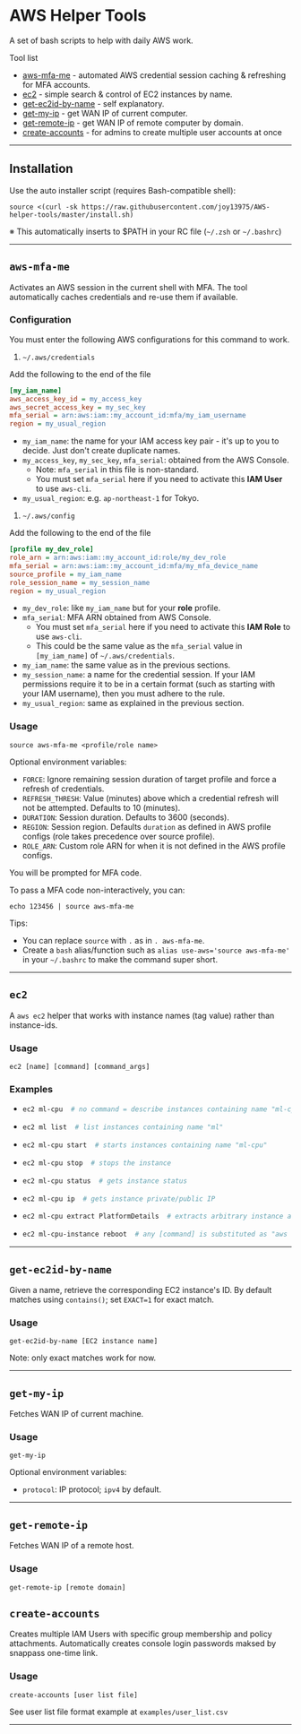 # AWS Helper Tools
A set of bash scripts to help with daily AWS work.

Tool list
* [aws-mfa-me](#aws-mfa-me) - automated AWS credential session caching & refreshing for MFA accounts.
* [ec2](#ec2) - simple search & control of EC2 instances by name.
* [get-ec2id-by-name](#get-ec2id-by-name) - self explanatory.
* [get-my-ip](#get-my-ip) - get WAN IP of current computer.
* [get-remote-ip](#get-remote-ip) - get WAN IP of remote computer by domain.
* [create-accounts](#create-accounts) - for admins to create multiple user accounts at once
---

## Installation

Use the auto installer script (requires Bash-compatible shell):
```shell
source <(curl -sk https://raw.githubusercontent.com/joy13975/AWS-helper-tools/master/install.sh)
```
※ This automatically inserts to $PATH in your RC file (`~/.zsh` or `~/.bashrc`)


---

## `aws-mfa-me`

Activates an AWS session in the current shell with MFA.
The tool automatically caches credentials and re-use them if available.

### Configuration

You must enter the following AWS configurations for this command to work.
1. `~/.aws/credentials`

Add the following to the end of the file
```ini
[my_iam_name]
aws_access_key_id = my_access_key
aws_secret_access_key = my_sec_key
mfa_serial = arn:aws:iam::my_account_id:mfa/my_iam_username
region = my_usual_region
```

* `my_iam_name`: the name for your IAM access key pair - it's up to you to decide. Just don't create duplicate names.
* `my_access_key`, `my_sec_key`, `mfa_serial`: obtained from the AWS Console.
    * Note: `mfa_serial` in this file is non-standard.
    * You must set `mfa_serial` here if you need to activate this **IAM User** to use `aws-cli`.
* `my_usual_region`: e.g. `ap-northeast-1` for Tokyo.

1. `~/.aws/config`

Add the following to the end of the file
```ini
[profile my_dev_role]
role_arn = arn:aws:iam::my_account_id:role/my_dev_role
mfa_serial = arn:aws:iam::my_account_id:mfa/my_mfa_device_name
source_profile = my_iam_name
role_session_name = my_session_name
region = my_usual_region
```
* `my_dev_role`: like `my_iam_name` but for your **role** profile.
* `mfa_serial`: MFA ARN obtained from AWS Console.
    * You must set `mfa_serial` here if you need to activate this **IAM Role** to use `aws-cli`.
    * This could be the same value as the `mfa_serial` value in `[my_iam_name]` of `~/.aws/credentials`.
* `my_iam_name`: the same value as in the previous sections.
* `my_session_name`: a name for the credential session. If your IAM permissions require it to be in a certain format (such as starting with your IAM username), then you must adhere to the rule.
* `my_usual_region`: same as explained in the previous section.

### Usage
```shell
source aws-mfa-me <profile/role name>
```

Optional environment variables:
* `FORCE`: Ignore remaining session duration of target profile and force a refresh of credentials.
* `REFRESH_THRESH`: Value (minutes) above which a credential refresh will not be attempted. Defaults to 10 (minutes).
* `DURATION`: Session duration. Defaults to 3600 (seconds).
* `REGION`: Session region. Defaults `duration` as defined in AWS profile configs (role takes precedence over source profile).
* `ROLE_ARN`: Custom role ARN for when it is not defined in the AWS profile configs.

You will be prompted for MFA code. 

To pass a MFA code non-interactively, you can:
```shell
echo 123456 | source aws-mfa-me
```

Tips:
* You can replace `source` with `.` as in `. aws-mfa-me`.
* Create a `bash` alias/function such as `alias use-aws='source aws-mfa-me'` in your `~/.bashrc` to make the command super short.

---
## `ec2`

A `aws ec2` helper that works with instance names (tag value) rather than instance-ids.

### Usage
`ec2 [name] [command] [command_args]`

### Examples
*   ```bash
    ec2 ml-cpu  # no command = describe instances containing name "ml-cpu"
    ```
*   ```bash
    ec2 ml list  # list instances containing name "ml"
    ```
*   ```bash
    ec2 ml-cpu start  # starts instances containing name "ml-cpu"
    ```
*   ```bash
    ec2 ml-cpu stop  # stops the instance
    ```
*   ```bash
    ec2 ml-cpu status  # gets instance status
    ```
*   ```bash
    ec2 ml-cpu ip  # gets instance private/public IP
    ```
*   ```bash
    ec2 ml-cpu extract PlatformDetails  # extracts arbitrary instance attribute (find keys from describe command)
    ```
*   ```bash
    ec2 ml-cpu-instance reboot  # any [command] is substituted as "aws ec2 [command]-instances ..."
    ```

---
## `get-ec2id-by-name`

Given a name, retrieve the corresponding EC2 instance's ID.
By default matches using `contains()`; set `EXACT=1` for exact match.

### Usage
`get-ec2id-by-name [EC2 instance name]`

Note: only exact matches work for now.

---
## `get-my-ip`

Fetches WAN IP of current machine.

### Usage
`get-my-ip`

Optional environment variables:
* `protocol`: IP protocol; `ipv4` by default.
---

## `get-remote-ip`

Fetches WAN IP of a remote host.

### Usage
`get-remote-ip [remote domain]`


## `create-accounts`

Creates multiple IAM Users with specific group membership and policy attachments.
Automatically creates console login passwords maksed by snappass one-time link.

### Usage
`create-accounts [user list file]`


See user list file format example at `examples/user_list.csv`

---
